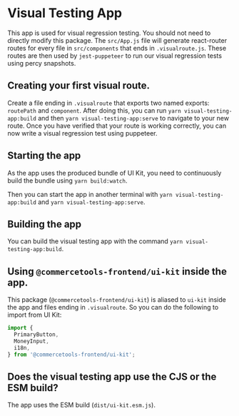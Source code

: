 # Visual Testing App

This app is used for visual regression testing. You should not need to directly modify this package. The `src/App.js` file will generate react-router routes for every file in `src/components` that ends in `.visualroute.js`. These routes are then used by `jest-puppeteer` to run our visual regression tests using percy snapshots.

## Creating your first visual route.

Create a file ending in `.visualroute` that exports two named exports: `routePath` and `component`. After doing this, you can run `yarn visual-testing-app:build` and then `yarn visual-testing-app:serve` to navigate to your new route. Once you have verified that your route is working correctly, you can now write a visual regression test using puppeteer.

## Starting the app

As the app uses the produced bundle of UI Kit, you need to continuously build the bundle using `yarn build:watch`.

Then you can start the app in another terminal with `yarn visual-testing-app:build` and `yarn visual-testing-app:serve`.

## Building the app

You can build the visual testing app with the command `yarn visual-testing-app:build`.

## Using `@commercetools-frontend/ui-kit` inside the app.

This package (`@commercetools-frontend/ui-kit`) is aliased to `ui-kit` inside the app and files ending in `.visualroute`. So you can do the following to import from UI Kit:

```js
import {
  PrimaryButton,
  MoneyInput,
  i18n,
} from '@commercetools-frontend/ui-kit';
```

## Does the visual testing app use the CJS or the ESM build?

The app uses the ESM build (`dist/ui-kit.esm.js`).
